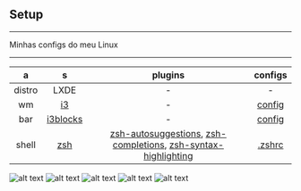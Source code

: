 ## Setup

<hr>

Minhas configs do meu Linux

<hr>

a|s| plugins | configs
:--:|:-------:|:------:|:-----:
distro| LXDE | - | -
wm|[i3](https://github.com/i3/i3) | - | [config](https://github.com/Kelvin-Hey/dotfiles/blob/main/i3/config)
bar|[i3blocks](https://github.com/vivien/i3blocks) | - | [config](https://github.com/Kelvin-Hey/dotfiles/blob/main/i3blocks/i3blocks.conf)
shell|[zsh](https://www.zsh.org/)| [zsh-autosuggestions](https://github.com/zsh-users/zsh-autosuggestions), [zsh-completions](https://github.com/zsh-users/zsh-completions), [zsh-syntax-highlighting](https://github.com/zsh-users/zsh-syntax-highlighting) | [.zshrc](https://github.com/Kelvin-Hey/dotfiles/blob/main/ZSH/zshrc)

![alt text](https://github.com/Kelvin-Hey/my-i3wm/blob/main/img/imagem1.png)
![alt text](https://github.com/Kelvin-Hey/my-i3wm/blob/main/img/imagem2.png)
![alt text](https://github.com/Kelvin-Hey/my-i3wm/blob/main/img/imagem3.png)
![alt text](https://github.com/Kelvin-Hey/my-i3wm/blob/main/img/imagem4.png)
![alt text](https://github.com/Kelvin-Hey/my-i3wm/blob/main/img/imagem5.png)


